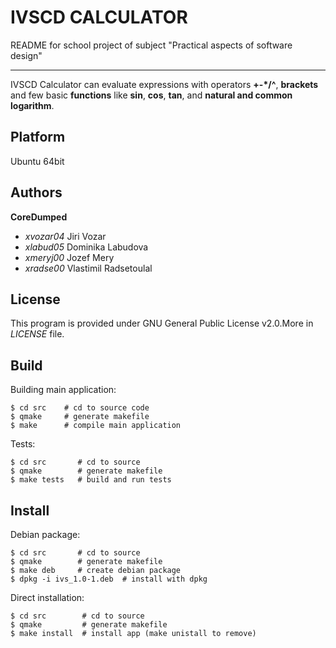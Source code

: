 
# IVSCD CALCULATOR
 README for school project of subject "Practical aspects of software design"
 ***
 
 IVSCD Calculator can evaluate expressions with operators **+-*/^**, **brackets** and few basic **functions** like **sin**, **cos**, **tan**, and **natural and common logarithm**.

## Platform
Ubuntu 64bit


## Authors
**CoreDumped**
 *  *xvozar04* Jiri Vozar
 *  *xlabud05* Dominika Labudova
 *  *xmeryj00* Jozef Mery
 *  *xradse00* Vlastimil Radsetoulal


## License
This program is provided under GNU General Public License v2.0.More in *LICENSE* file.

## Build
Building main application:
```
$ cd src    # cd to source code
$ qmake     # generate makefile
$ make      # compile main application
```
Tests:
```
$ cd src       # cd to source
$ qmake        # generate makefile
$ make tests   # build and run tests
```

## Install
Debian package:
```
$ cd src       # cd to source
$ qmake        # generate makefile
$ make deb     # create debian package
$ dpkg -i ivs_1.0-1.deb	 # install with dpkg
```
Direct installation:
```
$ cd src        # cd to source
$ qmake         # generate makefile
$ make install  # install app (make unistall to remove)
```






